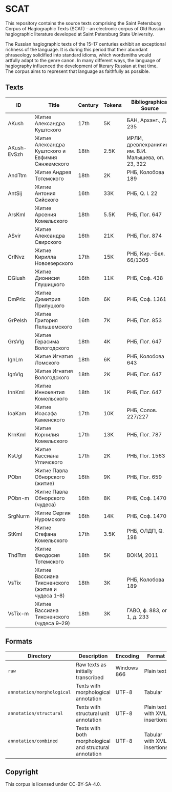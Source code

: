 # SCAT

This repository contains the source texts comprising the Saint Petersburg Corpus of Hagiographic Texts (SCAT) – an electronic corpus of Old Russian hagiographic literature developed at Saint Petersburg State University.

The Russian hagiographic texts of the 15–17 centuries exhibit an exceptional richness of the language. It is during this period that their abundant phraseology solidified into standard idioms, which wordsmiths would artfully adapt to the genre canon. In many different ways, the language of hagiography influenced the development of literary Russian at that time. The corpus aims to represent that language as faithfully as possible.

## Texts

| ID | Title | Century | Tokens | Bibliographical Source |
|-|-|-|-|-|
| AKush | Житие Александра Куштского | 17th | 5K | БАН, Арханг., Д. 235 |
| AKush-EvSzh | Житие Александра Куштского и Евфимия Сянжемского | 18th | 2.5K | ИРЛИ, древлехранилище им. В.И. Малышева, оп. 23, 322 |
| AndTtm | Житие Андрея Тотемского | 18th | 2K | РНБ, Колобова 189 |
| AntSij | Житие Антония Сийского | 16th | 33K | РНБ, Q. I. 22 |
| ArsKml | Житие Арсения Комельского | 18th | 5.5K | РНБ, Пог. 647 |
| ASvir | Житие Александра Свирского | 16th | 21K | РНБ, Пог. 874 |
| CrlNvz | Житие Кирилла Новоезерского | 17th | 15K | РНБ, Кир.-Бел. 66/1305 |
| DGlush | Житие Дионисия Глушицкого | 16th | 11K | РНБ, Соф. 438 |
| DmPrlc | Житие Димитрия Прилуцкого | 16th | 6K | РНБ, Соф. 1361 |
| GrPelsh | Житие Григория Пельшемского | 16th | 7K | РНБ, Пог. 853 |
| GrsVlg | Житие Герасима Вологодского | 18th | 4K | РНБ, Пог. 647 |
| IgnLm | Житие Игнатия Ломского | 18th | 6K | РНБ, Колобова 643 |
| IgnVlg | Житие Игнатия Вологодского | 18th | 2K | РНБ, Пог. 647 |
| InnKml | Житие Иннокентия Комельского | 18th | 1K | РНБ, Пог. 647 |
| IoaKam | Житие Иоасафа Каменского | 17th | 10K | РНБ, Солов. 227/227 |
| KrnKml | Житие Корнилия Комельского | 17th | 13K | РНБ, Пог. 787 |
| KsUgl | Житие Кассиана Угличского | 17th | 2K | РНБ, Пог. 1563 |
| PObn | Житие Павла Обнорского (житие) | 16th | 9K | РНБ, Пог. 659 |
| PObn-m | Житие Павла Обнорского (чудеса) | 16th | 8K | РНБ, Соф. 1470 |
| SrgNurm | Житие Сергия Нуромского | 16th | 14K | РНБ, Соф. 1470 |
| StKml | Житие Стефана Комельского | 17th | 3.5K | РНБ, ОЛДП, Q. 198 |
| ThdTtm | Житие Феодосия Тотемского | 18th | 5K | ВОКМ, 2011 |
| VsTix | Житие Вассиана Тиксненского (житие и чудеса 1–8) | 18th | 3K | РНБ, Колобова 189 |
| VsTix-m | Житие Вассиана Тиксненского (чудеса 9–29) | 18th | 3K | ГАВО, ф. 883, оп. 1, д. 233 |

## Formats

| Directory | Description | Encoding | Format | Volume |
|-|-|-|-|-|
| `raw` | Raw texts as initially transcribed | Windows 866 | Plain text | 24 |
| `annotation/morphological` | Texts with morphological annotation | UTF-8 | Tabular | 7 |
| `annotation/structural` | Texts with structural unit annotation | UTF-8 | Plain text with XML insertions | 6 |
| `annotation/combined` | Texts with both morphological and structural annotation | UTF-8 | Tabular with XML insertions | 6 |

## Copyright

This corpus is licensed under CC-BY-SA-4.0.
